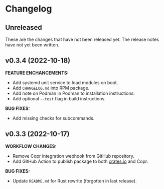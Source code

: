 # Changelog

## Unreleased

These are the changes that have not been released yet. The release notes have not yet been written.

## v0.3.4 (2022-10-18)

**FEATURE ENCHANCEMENTS:**

- Add systemd unit service to load modules on boot.
- Add `CHANGELOG.md` into RPM package.
- Add note on Podman in Podman to installation instructions.
- Add optional `--test` flag in build instructions.

**BUG FIXES:**

- Add missing checks for subcommands.

## v0.3.3 (2022-10-17)

**WORKFLOW CHANGES:**

- Remove Copr integration webhook from GitHub repository.
- Add GitHub Action to publish package to both [crates.io](https://crates.io) and Copr.

**BUG FIXES:**

- Update `README.md` for Rust rewrite (forgotten in last release).
